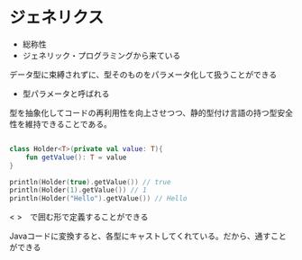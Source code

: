 # ジェネリクス

- 総称性
- ジェネリック・プログラミングから来ている

データ型に束縛されずに、型そのものをパラメータ化して扱うことができる
- 型パラメータと呼ばれる

型を抽象化してコードの再利用性を向上させつつ、静的型付け言語の持つ型安全性を維持できることである。

```kotlin

class Holder<T>(private val value: T){
    fun getValue(): T = value
}

println(Holder(true).getValue()) // true
println(Holder(1).getValue()) // 1
println(Holder("Hello").getValue()) // Hello


```

< >　で囲む形で定義することができる

Javaコードに変換すると、各型にキャストしてくれている。だから、通すことができる